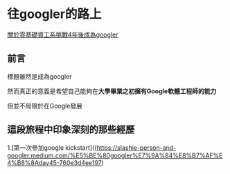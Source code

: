 


# 往googler的路上
[關於零基礎資工系挑戰4年後成為googler](https://slashie-person-and-googler.medium.com/%E9%9B%B6%E5%9F%BA%E7%A4%8E%E8%B3%87%E5%B7%A5%E7%B3%BB%E5%AD%B8%E7%94%9F%E5%9C%A8%E6%88%90%E7%82%BAgoogle%E5%B7%A5%E7%A8%8B%E5%B8%AB%E4%B9%8B%E8%B7%AF-af5d71300d82)
## 前言
標題雖然是成為googler

然而真正的意義是希望自己能夠在**大學畢業之初擁有Google軟體工程師的能力**

但並不局限於在Google發展
## 這段旅程中印象深刻的那些經歷
1.[第一次參加google kickstart]((https://slashie-person-and-googler.medium.com/%E5%BE%80googler%E7%9A%84%E8%B7%AF%E4%B8%8Aday45-760e3d4ee197)

